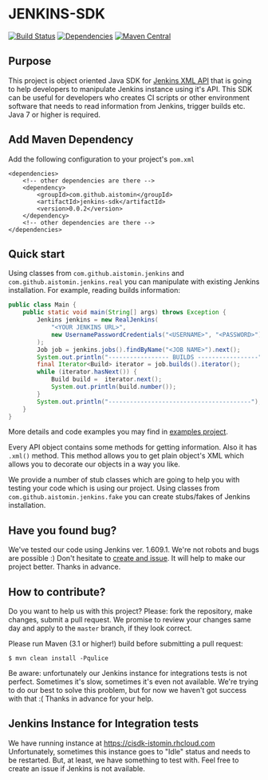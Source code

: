# JENKINS-SDK
[![Build Status](https://travis-ci.org/aistomin/jenkins-sdk.svg?branch=master)](https://travis-ci.org/aistomin/jenkins-sdk)
[![Dependencies](https://www.versioneye.com/user/projects/56b7e8d2f6e506003159ac3c/badge.svg?style=flat)](https://www.versioneye.com/user/projects/56b7e8d2f6e506003159ac3c)
[![Maven Central](https://maven-badges.herokuapp.com/maven-central/com.github.aistomin/jenkins-sdk/badge.svg)](https://maven-badges.herokuapp.com/maven-central/com.github.aistomin/jenkins-sdk)

## Purpose
This project is object oriented Java SDK for 
[Jenkins XML API](https://wiki.jenkins-ci.org/display/JENKINS/Remote+access+API) 
that is going to help developers to manipulate Jenkins instance using it's API.
This SDK can be useful for developers who creates CI scripts or other environment
software that needs to read information from Jenkins, trigger builds etc. Java 7
or higher is required.

## Add Maven Dependency
Add the following configuration to your project's `pom.xml`
```maven
<dependencies>
    <!-- other dependencies are there -->
    <dependency>
        <groupId>com.github.aistomin</groupId>
        <artifactId>jenkins-sdk</artifactId>
        <version>0.0.2</version>
    </dependency>
    <!-- other dependencies are there -->
</dependencies>
```

## Quick start
Using classes from `com.github.aistomin.jenkins` and `com.github.aistomin.jenkins.real` you can 
manipulate with existing Jenkins installation. For example, reading builds information:
```java
public class Main {
    public static void main(String[] args) throws Exception {
        Jenkins jenkins = new RealJenkins(
            "<YOUR JENKINS URL>",
            new UsernamePasswordCredentials("<USERNAME>", "<PASSWORD>")
        );
        Job job = jenkins.jobs().findByName("<JOB NAME>").next();
        System.out.println("----------------- BUILDS -----------------");
        final Iterator<Build> iterator = job.builds().iterator();
        while (iterator.hasNext()) {
            Build build =  iterator.next();
            System.out.println(build.number());
        }
        System.out.println("----------------------------------------");
    }
}
```

More details and code examples you may find in 
[examples project](https://github.com/aistomin/jenkins-sdk-examples).

Every API object contains some methods for getting information. Also it has 
`.xml()` method. This method allows you to get plain object's XML which allows
you to decorate our objects in a way you like.

We provide a number of stub classes which are going to help you with testing 
your code which is using our project. Using classes from 
`com.github.aistomin.jenkins.fake` you can create stubs/fakes of Jenkins 
installation.

## Have you found bug?
We've tested our code using Jenkins ver. 1.609.1. We're not robots and bugs are
possible :) Don't hesitate to [create and issue](https://github.com/aistomin/jenkins-sdk/issues/new). 
It will help to make our project better. Thanks in advance.

## How to contribute?

Do you want to help us with this project? Please: fork the repository, make 
changes, submit a pull request. We promise to review your changes same day and
apply to the `master` branch, if they look correct.

Please run Maven (3.1 or higher!) build before submitting a pull request:

```
$ mvn clean install -Pqulice
```

Be aware: unfortunately our Jenkins instance for integrations tests is not
perfect. Sometimes it's slow, sometimes it's even not available. We're trying to
do our best to solve this problem, but for now we haven't got success with 
that :(
Thanks in advance for your help.

## Jenkins Instance for Integration tests

We have running instance at https://cisdk-istomin.rhcloud.com Unfortunately,
sometimes this instance goes to "Idle" status and needs to be restarted. But,
at least, we have something to test with. Feel free to create an issue if 
Jenkins is not available.
